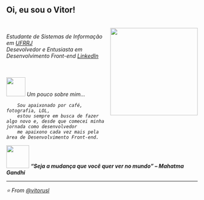 <h2> Oi, eu sou o Vitor! </h2>
<br>
<img align='right' src="https://media.giphy.com/media/SYvBdbOBWN9tt2C0Hs/giphy.gif" width="230">
<p><em>Estudante de Sistemas de Informação em <a href="https://portal.ufrrj.br/">UFRRJ</a>
<em><br>Desevolvedor e Entusiasta em Desenvolvimento Front-end <a href="https://www.linkedin.com/in/usl/">LinkedIn</a></br>
<div style="display:flex; justify-content: space-between;">

</div>


</em>

<br>
<br>
<img src="https://media.giphy.com/media/l2SpY4SJZy8b3BMHK/giphy.gif" width="50"> Um pouco sobre mim...  

```
    Sou apaixonado por café, fotografia, LOL, 
    estou sempre em busca de fazer algo novo e, desde que comecei minha jornada como desenvolvedor
    me apaixono cada vez mais pela àrea de Desenvolvimento Front-end.

```



<img src="https://media.giphy.com/media/HNzKmCkk0pQuHAO4BI/giphy.gif" width="60"> <em><b>“Seja a mudança que você quer ver no mundo” – Mahatma Gandhi

</b>

---

⭐️ From [@vitorusl](https://github.com/vitorusl)

